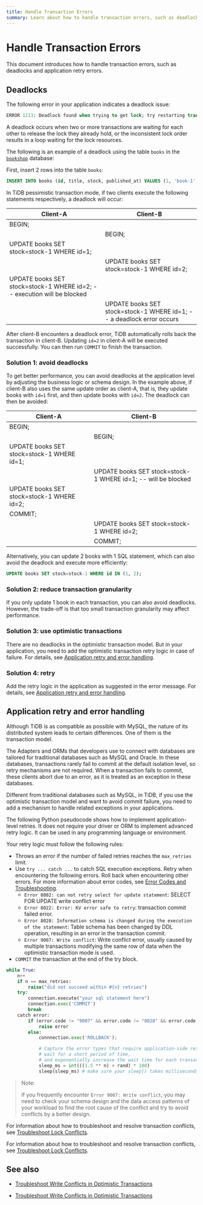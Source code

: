 ```yaml
---
title: Handle Transaction Errors
summary: Learn about how to handle transaction errors, such as deadlocks and application retry errors.
---
```


# Handle Transaction Errors

This document introduces how to handle transaction errors, such as deadlocks and application retry errors.

## Deadlocks

The following error in your application indicates a deadlock issue:

```sql
ERROR 1213: Deadlock found when trying to get lock; try restarting transaction
```

A deadlock occurs when two or more transactions are waiting for each other to release the lock they already hold, or the inconsistent lock order results in a loop waiting for the lock resources.

The following is an example of a deadlock using the table `books` in the [`bookshop`](/develop/dev-guide-bookshop-schema-design.md) database:

First, insert 2 rows into the table `books`:

```sql
INSERT INTO books (id, title, stock, published_at) VALUES (1, 'book-1', 10, now()), (2, 'book-2', 10, now());
```

In TiDB pessimistic transaction mode, if two clients execute the following statements respectively, a deadlock will occur:

| Client-A                                                      | Client-B                                                            |
| --------------------------------------------------------------| --------------------------------------------------------------------|
| BEGIN;                                                        |                                                                     |
|                                                               | BEGIN;                                                              |
| UPDATE books SET stock=stock-1 WHERE id=1;                    |                                                                     |
|                                                               | UPDATE books SET stock=stock-1 WHERE id=2;                          |
| UPDATE books SET stock=stock-1 WHERE id=2; -- execution will be blocked |                                                                     |
|                                                               | UPDATE books SET stock=stock-1 WHERE id=1; -- a deadlock error occurs |

After client-B encounters a deadlock error, TiDB automatically rolls back the transaction in client-B. Updating `id=2` in client-A will be executed successfully. You can then run `COMMIT` to finish the transaction.

### Solution 1: avoid deadlocks

To get better performance, you can avoid deadlocks at the application level by adjusting the business logic or schema design. In the example above, if client-B also uses the same update order as client-A, that is, they update books with `id=1` first, and then update books with `id=2`. The deadlock can then be avoided:

| Client-A                                                    | Client-B                                                         |
| ---------------------------------------------------------- | ----------------------------------------------------------------|
| BEGIN;                                                     |                                                                 |
|                                                            | BEGIN;                                                          |
| UPDATE books SET stock=stock-1 WHERE id=1;                 |                                                                 |
|                                                            | UPDATE books SET stock=stock-1 WHERE id=1;  -- will be blocked  |
| UPDATE books SET stock=stock-1 WHERE id=2;                 |                                                                 |
| COMMIT;                                                    |                                                                 |
|                                                            | UPDATE books SET stock=stock-1 WHERE id=2;                      |
|                                                            | COMMIT;                                                         |

Alternatively, you can update 2 books with 1 SQL statement, which can also avoid the deadlock and execute more efficiently:

```sql
UPDATE books SET stock=stock-1 WHERE id IN (1, 2);
```

### Solution 2: reduce transaction granularity

If you only update 1 book in each transaction, you can also avoid deadlocks. However, the trade-off is that too small transaction granularity may affect performance.

### Solution 3: use optimistic transactions

There are no deadlocks in the optimistic transaction model. But in your application, you need to add the optimistic transaction retry logic in case of failure. For details, see [Application retry and error handling](#application-retry-and-error-handling).

### Solution 4: retry

Add the retry logic in the application as suggested in the error message. For details, see [Application retry and error handling](#application-retry-and-error-handling).

## Application retry and error handling

Although TiDB is as compatible as possible with MySQL, the nature of its distributed system leads to certain differences. One of them is the transaction model.

The Adapters and ORMs that developers use to connect with databases are tailored for traditional databases such as MySQL and Oracle. In these databases, transactions rarely fail to commit at the default isolation level, so retry mechanisms are not required. When a transaction fails to commit, these clients abort due to an error, as it is treated as an exception in these databases.

Different from traditional databases such as MySQL, in TiDB, if you use the optimistic transaction model and want to avoid commit failure, you need to add a mechanism to handle related exceptions in your applications.

The following Python pseudocode shows how to implement application-level retries. It does not require your driver or ORM to implement advanced retry logic. It can be used in any programming language or environment.

Your retry logic must follow the following rules:

- Throws an error if the number of failed retries reaches the `max_retries` limit.
- Use `try ... catch ...` to catch SQL execution exceptions. Retry when encountering the following errors. Roll back when encountering other errors. For more information about error codes, see [Error Codes and Troubleshooting](/error-codes.md).
    - `Error 8002: can not retry select for update statement`: SELECT FOR UPDATE write conflict error
    - `Error 8022: Error: KV error safe to retry`: transaction commit failed error.
    - `Error 8028: Information schema is changed during the execution of the statement`: Table schema has been changed by DDL operation, resulting in an error in the transaction commit.
    - `Error 9007: Write conflict`: Write conflict error, usually caused by multiple transactions modifying the same row of data when the optimistic transaction mode is used.
- `COMMIT` the transaction at the end of the try block.

```python
while True:
    n++
    if n == max_retries:
        raise("did not succeed within #{n} retries")
    try:
        connection.execute("your sql statement here")
        connection.exec('COMMIT')
        break
    catch error:
        if (error.code != "9007" && error.code != "8028" && error.code != "8002" && error.code != "8022"):
            raise error
        else:
            connnection.exec('ROLLBACK');

            # Capture the error types that require application-side retry,
            # wait for a short period of time,
            # and exponentially increase the wait time for each transaction failure
            sleep_ms = int(((1.5 ** n) + rand) * 100)
            sleep(sleep_ms) # make sure your sleep() takes milliseconds
```

> Note:
>
> If you frequently encounter `Error 9007: Write conflict`, you may need to check your schema design and the data access patterns of your workload to find the root cause of the conflict and try to avoid conflicts by a better design.

<CustomContent platform="tidb">

For information about how to troubleshoot and resolve transaction conflicts, see [Troubleshoot Lock Conflicts](/troubleshoot-lock-conflicts.md).

</CustomContent>

<CustomContent platform="tidb-cloud">

For information about how to troubleshoot and resolve transaction conflicts, see [Troubleshoot Lock Conflicts](https://docs.pingcap.com/tidb/stable/troubleshoot-lock-conflicts).

</CustomContent>

## See also

<CustomContent platform="tidb">

- [Troubleshoot Write Conflicts in Optimistic Transactions](/troubleshoot-write-conflicts.md)

</CustomContent>

<CustomContent platform="tidb-cloud">

- [Troubleshoot Write Conflicts in Optimistic Transactions](https://docs.pingcap.com/tidb/stable/troubleshoot-write-conflicts)

</CustomContent>